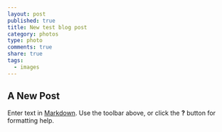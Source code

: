 ```yaml
---
layout: post
published: true
title: New test blog post
category: photos
type: photo
comments: true
share: true
tags: 
  - images
---
```


## A New Post

Enter text in [Markdown](http://daringfireball.net/projects/markdown/). Use the toolbar above, or click the **?** button for formatting help.
